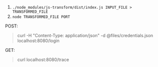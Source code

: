 1. `./node_modules/js-transform/dist/index.js INPUT_FILE > TRANSFORMED_FILE`
2. `node TRANSFORMED_FILE PORT`

POST:
> curl -H "Content-Type: application/json" -d @files/credentials.json localhost:8080/login

GET:
> curl localhost:8080/trace